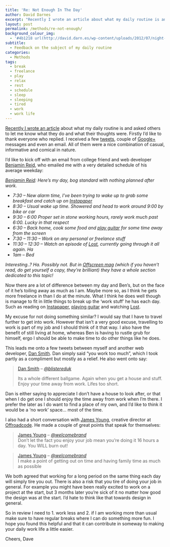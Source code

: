 ```yaml
---
title: 'Re: Not Enough In The Day'
author: David Darnes
excerpt: "Recently I wrote an article about what my daily routine is and asked others to let me know what they do and what their thoughts were. Firstly I'd like to thank everyone who replied. I received a few tweets, couple of Google+ messages and even an email. All of them were a nice combination of casual, informative and comical in nature."
layout: post
permalink: /methods/re-not-enough/
background_colour_img:
  - '#4b1218 url(http://david.darn.es/wp-content/uploads/2012/07/night-lights.jpg)'
subtitle:
  - Feedback on the subject of my daily routine
categories:
  - Methods
tags:
  - break
  - freelance
  - play
  - relax
  - rest
  - schedule
  - sleep
  - sleeping
  - tired
  - work
  - work life
---
```

[Recently I wrote an article][1] about what my daily routine is and asked others to let me know what they do and what their thoughts were. Firstly I&#8217;d like to thank everyone who replied. I received a few [tweets][2], couple of [Google+][3] messages and even an email. All of them were a nice combination of casual, informative and comical in nature.

I&#8217;d like to kick off with an email from college friend and web developer [Benjamin Reid][4], who emailed me with a very detailed schedule of his average weekday:

*[Benjamin Reid][4]: Here&#8217;s my day, bog standard with nothing planned after work.*

  * *7:30 &#8211; New alarm time, I&#8217;ve been trying to wake up to grab some breakfast and catch up on [Instapaper][5]*
  * *8:30 &#8211; Usual wake up time. Showered and head to work around 9:00 by bike or car*
  * *9:30 &#8211; 6:00 Proper set in stone working hours, rarely work much past 6:00. Lucky in that respect*
  * *6:30 &#8211; Back home, cook some food and [play guitar][6] for some time away from the screen*
  * *7:30 &#8211; 11:30 &#8211; Work on any personal or freelance stuff*
  * *11:30 &#8211; 12:30 &#8211; Watch an episode of [Lost][7], currently going through it all again. Ha*
  * *1am &#8211; Bed*

*Interesting..? Ha. Possibly not. But in [Offscreen mag][8] (which if you haven&#8217;t read, do get yourself a copy, they&#8217;re brilliant) they have a whole section dedicated to this topic!*

Now there are a lot of difference between my day and Ben&#8217;s, but on the face of it he&#8217;s toiling away as much as I am. Maybe more so, as I think he gets more freelance in than I do at the minute. What I think he does well though is manage to fit in little things to break up the &#8216;work stuff&#8217; he has each day. Such as reading on [Instapaper][5], [playing guitar][6] and watching [Lost][7].

My excuse for not doing something similar? I would say that I have to travel further to get into work. However that isn&#8217;t a very good excuse, travelling to work is part of my job and I should think of it that way. I also have the benefit of still living at home, whereas Ben is having to rustle grub for himself, ergo I should be able to make time to do other things like he does.

This leads me onto a few tweets between myself and another web developer, [Dan Smith][9]. Dan simply said &#8220;you work too much&#8221;, which I took partly as a compliment but mostly as a relief. He also went onto say:

> [Dan Smith][9] &#8211; <cite><a title="Dan Smith on Twitter" href="https://twitter.com/blistereduk">@blistereduk</a></cite>
> 
> Its a whole different ballgame. Again when you get a house and stuff. Enjoy your time away from work. Lifes too short.

Dan is either saying to appreciate I don&#8217;t have a house to look after, or that when I do get one I should enjoy the time away from work when I&#8217;m there. I prefer the later as I do want to find a place of my own, and I&#8217;d like to think it would be a &#8216;no work&#8217; space… most of the time.

I also had a short conversation with [James Young][10], creative director at [Offroadcode][11]. He made a couple of great points that speak for themselves:

> [James Young][10] &#8211; <cite><a title="James Young on Twitter" href="https://twitter.com/welcomebrand" data-user-id="40017708">@welcomebrand</a></cite>  
> Don&#8217;t let the fact you enjoy your job mean you&#8217;re doing it 16 hours a day. You WILL burn out!

> [James Young][10] &#8211; <cite><a title="James Young on Twitter" href="https://twitter.com/welcomebrand" data-user-id="40017708">@welcomebrand</a></cite>  
> I make a point of getting out on time and having family time as much as possible

We both agreed that working for a long period on the same thing each day will simply tire you out. There is also a risk that you tire of doing your job in general. For example you might have been really excited to work on a project at the start, but 3 months later you&#8217;re sick of it no matter how good the design was at the start. I&#8217;d hate to think like that towards design in general.

So in review I need to 1. work less and 2. if I am working more than usual make sure to have regular breaks where I can do something more fun. I hope you found this helpful and that it can contribute in someway to making your daily work life a little easier.

Cheers, Dave

 [1]: http://david.darn.es/methods/not-enough-in-the-day/ "Not Enough In The Day"
 [2]: http://twitter.com/daviddarnes "David Darnes on Twitter"
 [3]: https://plus.google.com/100895260126547897177/posts "David Darnes on Google+"
 [4]: http://www.benjaminreid.me/ "Benjamin Reid"
 [5]: http://www.instapaper.com/ "Instapaper - Save interesting web pages for reading later"
 [6]: http://www.youtube.com/watch?v=4cSpQKpz75E "Cover of Survival by Muse"
 [7]: http://www.imdb.com/title/tt0411008/ "Lost TV Series"
 [8]: http://www.offscreenmag.com/ "Offscreen Magazine"
 [9]: https://twitter.com/blistereduk "Dan Smith on Twitter"
 [10]: http://www.welcomebrand.co.uk/ "Welcome Brand"
 [11]: http://offroadcode.com/ "Offroadcode"